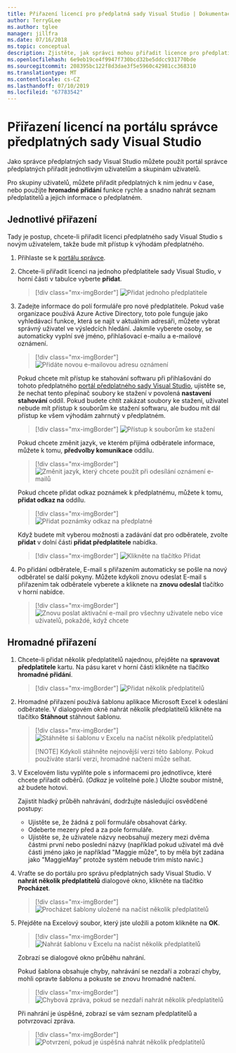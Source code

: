 ```yaml
---
title: Přiřazení licencí pro předplatná sady Visual Studio | Dokumentace Microsoftu
author: TerryGLee
ms.author: tglee
manager: jillfra
ms.date: 07/16/2018
ms.topic: conceptual
description: Zjistěte, jak správci mohou přiřadit licence pro předplatitele
ms.openlocfilehash: 6e9eb19ce4f9947f730bcd32be5ddcc931770bde
ms.sourcegitcommit: 208395bc122f8d3dae3f5e5960c42981cc368310
ms.translationtype: MT
ms.contentlocale: cs-CZ
ms.lasthandoff: 07/10/2019
ms.locfileid: "67783542"
---
```

# <a name="assign-licenses-in-the-visual-studio-subscriptions-administrator-portal"></a>Přiřazení licencí na portálu správce předplatných sady Visual Studio

Jako správce předplatných sady Visual Studio můžete použít portál správce předplatných přiřadit jednotlivým uživatelům a skupinám uživatelů.

Pro skupiny uživatelů, můžete přiřadit předplatných k nim jednu v čase, nebo použijte **hromadné přidání** funkce rychle a snadno nahrát seznam předplatitelů a jejich informace o předplatném.

## <a name="individual-assignments"></a>Jednotlivé přiřazení

Tady je postup, chcete-li přiřadit licenci předplatného sady Visual Studio s novým uživatelem, takže bude mít přístup k výhodám předplatného.

1. Přihlaste se k [portálu správce](https://manage.visualstudio.com).

2. Chcete-li přiřadit licenci na jednoho předplatitele sady Visual Studio, v horní části v tabulce vyberte **přidat**.
   > [!div class="mx-imgBorder"]
   > ![Přidat jednoho předplatitele](media/add-single-subscriber.png)

3. Zadejte informace do polí formuláře pro nové předplatitele. Pokud vaše organizace používá Azure Active Directory, toto pole funguje jako vyhledávací funkce, která se najít v aktuálním adresáři, můžete vybrat správný uživatel ve výsledcích hledání. Jakmile vyberete osoby, se automaticky vyplní své jméno, přihlašovací e-mailu a e-mailové oznámení.
   > [!div class="mx-imgBorder"]
   > ![Přidáte novou e-mailovou adresu oznámení](media/add-new-subscriber-notification-email.png)

    Pokud chcete mít přístup ke stahování softwaru při přihlašování do tohoto předplatného [portál předplatného sady Visual Studio](https://my.visualstudio.com?wt.mc_id=o~msft~docs), ujistěte se, že nechat tento přepínač soubory ke stažení v povolená **nastavení stahování** oddíl. Pokud budete chtít zakázat soubory ke stažení, uživatel nebude mít přístup k souborům ke stažení softwaru, ale budou mít dál přístup ke všem výhodám zahrnutý v předplatném.
   > [!div class="mx-imgBorder"]
   > ![Přístup k souborům ke stažení](media/access-to-downloads.png)

    Pokud chcete změnit jazyk, ve kterém přijímá odběratele informace, můžete k tomu, **předvolby komunikace** oddílu.
   > [!div class="mx-imgBorder"]
   > ![Změnit jazyk, který chcete použít při odesílání oznámení e-mailů](media/change-subscriber-communication-preference.png)

    Pokud chcete přidat odkaz poznámek k předplatnému, můžete k tomu, **přidat odkaz na** oddílu.
   > [!div class="mx-imgBorder"]
   > ![Přidat poznámky odkaz na předplatné](media/add-subscriber-reference-notes.png)

    Když budete mít vyberou možnosti a zadávání dat pro odběratele, zvolte **přidat** v dolní části **přidat předplatitele** nabídka.
   > [!div class="mx-imgBorder"]
   > ![Klikněte na tlačítko Přidat](media/add-button.png)

4. Po přidání odběratele, E-mail s přiřazením automaticky se pošle na nový odběratel se další pokyny. Můžete kdykoli znovu odeslat E-mail s přiřazením tak odběratele vyberete a kliknete na **znovu odeslal** tlačítko v horní nabídce.
   > [!div class="mx-imgBorder"]
   > ![Znovu poslat aktivační e-mail pro všechny uživatele nebo více uživatelů, pokaždé, když chcete](media/resend-subscriber-activation-emails.png)

## <a name="bulk-assignments"></a>Hromadné přiřazení

1. Chcete-li přidat několik předplatitelů najednou, přejděte na **spravovat předplatitele** kartu. Na pásu karet v horní části klikněte na tlačítko **hromadné přidání**.
   > [!div class="mx-imgBorder"]
   > ![Přidat několik předplatitelů](media/add-multiple-subscribers.png)

2. Hromadné přiřazení používá šablonu aplikace Microsoft Excel k odeslání odběratele. V dialogovém okně nahrát několik předplatitelů klikněte na tlačítko **Stáhnout** stáhnout šablonu.
   > [!div class="mx-imgBorder"]
   > ![Stáhněte si šablonu v Excelu na načíst několik předplatitelů](media/download-template-upload-subscribers.png)
   >
   > [!NOTE]
   > Kdykoli stáhněte nejnovější verzi této šablony. Pokud používáte starší verzi, hromadné načtení může selhat.

3. V Excelovém listu vyplňte pole s informacemi pro jednotlivce, které chcete přiřadit odběrů. (*Odkaz* je volitelné pole.) Uložte soubor místně, až budete hotovi.

   Zajistit hladký průběh nahrávání, dodržujte následující osvědčené postupy:

    - Ujistěte se, že žádná z polí formuláře obsahovat čárky.
    - Odeberte mezery před a za pole formuláře.
    - Ujistěte se, že uživatele názvy neobsahují mezery mezi dvěma částmi první nebo poslední názvy (například pokud uživatel má dvě části jméno jako je například "Maggie může", to by měla být zadána jako "MaggieMay" protože systém nebude trim místo navíc.)

4. Vraťte se do portálu pro správu předplatných sady Visual Studio. V **nahrát několik předplatitelů** dialogové okno, klikněte na tlačítko **Procházet**.
   > [!div class="mx-imgBorder"]
   > ![Procházet šablony uložené na načíst několik předplatitelů](media/bulk-add-browse-saved-template.png)

5. Přejděte na Excelový soubor, který jste uložili a potom klikněte na **OK**.
   > [!div class="mx-imgBorder"]
   > ![Nahrát šablonu v Excelu na načíst několik předplatitelů](media/bulk-upload-subscribers.png)

    Zobrazí se dialogové okno průběhu nahrání.

    Pokud šablona obsahuje chyby, nahrávání se nezdaří a zobrazí chyby, mohli opravte šablonu a pokuste se znovu hromadné načtení.
   > [!div class="mx-imgBorder"]
   > ![Chybová zpráva, pokud se nezdaří nahrát několik předplatitelů](media/bulk-add-template-failed.png)

    Při nahrání je úspěšné, zobrazí se vám seznam předplatitelů a potvrzovací zpráva.
   > [!div class="mx-imgBorder"]
   > ![Potvrzení, pokud je úspěšná nahrát několik předplatitelů](media/bulk-add-template-success.png)
